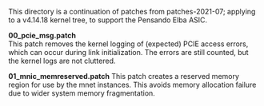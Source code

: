 This directory is a continuation of patches from patches-2021-07; applying
to a v4.14.18 kernel tree, to support the Pensando Elba ASIC.

**00_pcie_msg.patch**<br>
This patch removes the kernel logging of (expected) PCIE access errors,
which can occur during link initialization.  The errors are still
counted, but the kernel logs are not cluttered.

**01_mnic_memreserved.patch**
This patch creates a reserved memory region for use by the mnet
instances.  This avoids memory allocation failure due to wider system
memory fragmentation.

